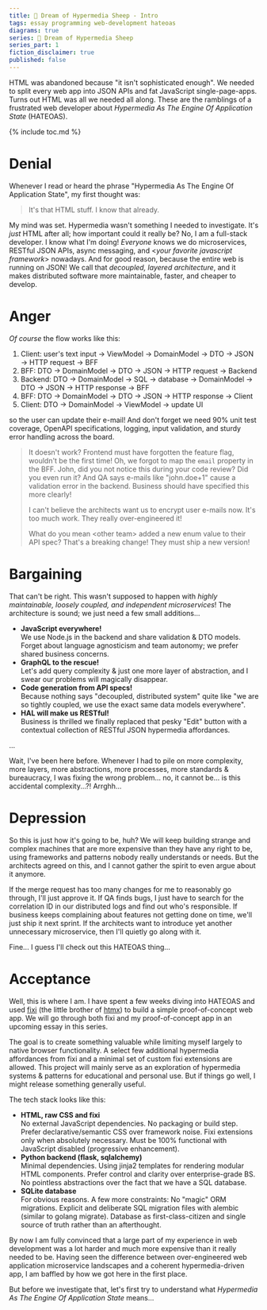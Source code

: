 ```yaml
---
title: 🐑 Dream of Hypermedia Sheep - Intro
tags: essay programming web-development hateoas
diagrams: true
series: 🐑 Dream of Hypermedia Sheep
series_part: 1
fiction_disclaimer: true
published: false
---
```


HTML was abandoned because "it isn't sophisticated enough". We needed to split every web app into JSON APIs and fat JavaScript single-page-apps.
Turns out HTML was all we needed all along. These are the ramblings of a frustrated web developer about *Hypermedia As The Engine Of Application State* (HATEOAS).

{% include toc.md %}

# Denial

Whenever I read or heard the phrase "Hypermedia As The Engine Of Application State", my first thought was:

> It's that HTML stuff. I know that already.

My mind was set. Hypermedia wasn't something I needed to investigate. It's *just* HTML after all; how important could it really be? No, I am a full-stack developer. I know what I'm doing! *Everyone* knows we do microservices, RESTful JSON APIs, async messaging, and \<*your favorite javascript framework*\> nowadays. And for good reason, because the entire web is running on JSON! We call that *decoupled, layered architecture*, and it makes distributed software more maintainable, faster, and cheaper to develop.

# Anger

*Of course* the flow works like this:

1. Client: user's text input → ViewModel → DomainModel → DTO → JSON → HTTP request → BFF
2. BFF: DTO → DomainModel → DTO → JSON → HTTP request → Backend
3. Backend: DTO → DomainModel → SQL → database → DomainModel → DTO → JSON → HTTP response → BFF
4. BFF: DTO → DomainModel → DTO → JSON → HTTP response → Client
5. Client: DTO → DomainModel → ViewModel → update UI

so the user can update their e-mail! And don't forget we need 90% unit test coverage, OpenAPI specifications, logging, input validation, and sturdy error handling across the board.

> It doesn't work? Frontend must have forgotten the feature flag, wouldn't be the first time!
> Oh, we forgot to map the `email` property in the BFF. John, did you not notice this during your code review? Did you even run it?
> And QA says e-mails like "john.doe+1" cause a validation error in the backend. Business should have specified this more clearly!
> 
> I can't believe the architects want us to encrypt user e-mails now. It's too much work. They really over-engineered it!
> 
> What do you mean \<other team\> added a new enum value to their API spec? That's a breaking change! They must ship a new version!

# Bargaining

That can't be right. This wasn't supposed to happen with *highly maintainable, loosely coupled, and independent microservices*! The architecture is sound; we just need a few small additions...

- **JavaScript everywhere!**  
We use Node.js in the backend and share validation & DTO models. Forget about language agnosticism and team autonomy; we prefer shared business concerns.
- **GraphQL to the rescue!**  
Let's add query complexity & just one more layer of abstraction, and I swear our problems will magically disappear.
- **Code generation from API specs!**  
Because nothing says "decoupled, distributed system" quite like "we are so tightly coupled, we use the exact same data models everywhere".
- **HAL will make us RESTful!**  
Business is thrilled we finally replaced that pesky "Edit" button with a contextual collection of RESTful JSON hypermedia affordances.

...

Wait, I've been here before. Whenever I had to pile on more complexity, more layers, more abstractions, more processes, more standards & bureaucracy, I was fixing the wrong problem... no, it cannot be... is this accidental complexity...?! Arrghh...

# Depression

So this is just how it's going to be, huh? We will keep building strange and complex machines that are more expensive than they have any right to be, using frameworks and patterns nobody really understands or needs. But the architects agreed on this, and I cannot gather the spirit to even argue about it anymore.

If the merge request has too many changes for me to reasonably go through, I'll just approve it.
If QA finds bugs, I just have to search for the correlation ID in our distributed logs and find out who's responsible.
If business keeps complaining about features not getting done on time, we'll just ship it next sprint.
If the architects want to introduce yet another unnecessary microservice, then I'll quietly go along with it.

Fine... I guess I'll check out this HATEOAS thing...

# Acceptance

Well, this is where I am. I have spent a few weeks diving into HATEOAS and used [fixi](https://github.com/bigskysoftware/fixi) (the little brother of [htmx](https://htmx.org/)) to build a simple proof-of-concept web app. We will go through both fixi and my proof-of-concept app in an upcoming essay in this series.

The goal is to create something valuable while limiting myself largely to native browser functionality. A select few additional hypermedia affordances from fixi and a minimal set of custom fixi extensions are allowed. This project will mainly serve as an exploration of hypermedia systems & patterns for educational and personal use. But if things go well, I might release something generally useful.

The tech stack looks like this:

- **HTML, raw CSS and fixi**  
No external JavaScript dependencies. No packaging or build step. Prefer declarative/semantic CSS over framework noise. Fixi extensions only when absolutely necessary. Must be 100% functional with JavaScript disabled (progressive enhancement).
- **Python backend (flask, sqlalchemy)**  
Minimal dependencies. Using jinja2 templates for rendering modular HTML components. Prefer control and clarity over enterprise-grade BS. No pointless abstractions over the fact that we have a SQL database.
- **SQLite database**  
For obvious reasons. A few more constraints: No "magic" ORM migrations. Explicit and deliberate SQL migration files with alembic (similar to golang migrate). Database as first-class-citizen and single source of truth rather than an afterthought.

By now I am fully convinced that a large part of my experience in web development was a lot harder and much more expensive than it really needed to be. Having seen the difference between over-engineered web application microservice landscapes and a coherent hypermedia-driven app, I am baffled by how we got here in the first place.

But before we investigate that, let's first try to understand what *Hypermedia As The Engine Of Application State* means...
